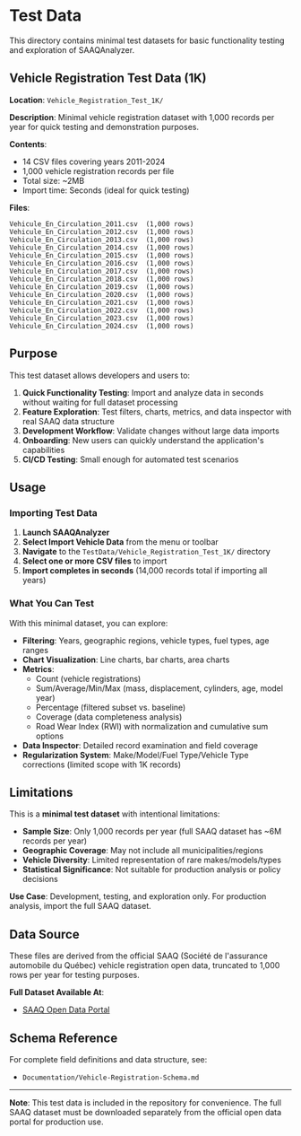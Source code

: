 # Test Data

This directory contains minimal test datasets for basic functionality testing and exploration of SAAQAnalyzer.

## Vehicle Registration Test Data (1K)

**Location**: `Vehicle_Registration_Test_1K/`

**Description**: Minimal vehicle registration dataset with 1,000 records per year for quick testing and demonstration purposes.

**Contents**:
- 14 CSV files covering years 2011-2024
- 1,000 vehicle registration records per file
- Total size: ~2MB
- Import time: Seconds (ideal for quick testing)

**Files**:
```
Vehicule_En_Circulation_2011.csv  (1,000 rows)
Vehicule_En_Circulation_2012.csv  (1,000 rows)
Vehicule_En_Circulation_2013.csv  (1,000 rows)
Vehicule_En_Circulation_2014.csv  (1,000 rows)
Vehicule_En_Circulation_2015.csv  (1,000 rows)
Vehicule_En_Circulation_2016.csv  (1,000 rows)
Vehicule_En_Circulation_2017.csv  (1,000 rows)
Vehicule_En_Circulation_2018.csv  (1,000 rows)
Vehicule_En_Circulation_2019.csv  (1,000 rows)
Vehicule_En_Circulation_2020.csv  (1,000 rows)
Vehicule_En_Circulation_2021.csv  (1,000 rows)
Vehicule_En_Circulation_2022.csv  (1,000 rows)
Vehicule_En_Circulation_2023.csv  (1,000 rows)
Vehicule_En_Circulation_2024.csv  (1,000 rows)
```

## Purpose

This test dataset allows developers and users to:

1. **Quick Functionality Testing**: Import and analyze data in seconds without waiting for full dataset processing
2. **Feature Exploration**: Test filters, charts, metrics, and data inspector with real SAAQ data structure
3. **Development Workflow**: Validate changes without large data imports
4. **Onboarding**: New users can quickly understand the application's capabilities
5. **CI/CD Testing**: Small enough for automated test scenarios

## Usage

### Importing Test Data

1. **Launch SAAQAnalyzer**
2. **Select Import Vehicle Data** from the menu or toolbar
3. **Navigate** to the `TestData/Vehicle_Registration_Test_1K/` directory
4. **Select one or more CSV files** to import
5. **Import completes in seconds** (14,000 records total if importing all years)

### What You Can Test

With this minimal dataset, you can explore:

- **Filtering**: Years, geographic regions, vehicle types, fuel types, age ranges
- **Chart Visualization**: Line charts, bar charts, area charts
- **Metrics**:
  - Count (vehicle registrations)
  - Sum/Average/Min/Max (mass, displacement, cylinders, age, model year)
  - Percentage (filtered subset vs. baseline)
  - Coverage (data completeness analysis)
  - Road Wear Index (RWI) with normalization and cumulative sum options
- **Data Inspector**: Detailed record examination and field coverage
- **Regularization System**: Make/Model/Fuel Type/Vehicle Type corrections (limited scope with 1K records)

## Limitations

This is a **minimal test dataset** with intentional limitations:

- **Sample Size**: Only 1,000 records per year (full SAAQ dataset has ~6M records per year)
- **Geographic Coverage**: May not include all municipalities/regions
- **Vehicle Diversity**: Limited representation of rare makes/models/types
- **Statistical Significance**: Not suitable for production analysis or policy decisions

**Use Case**: Development, testing, and exploration only. For production analysis, import the full SAAQ dataset.

## Data Source

These files are derived from the official SAAQ (Société de l'assurance automobile du Québec) vehicle registration open data, truncated to 1,000 rows per year for testing purposes.

**Full Dataset Available At**:
- [SAAQ Open Data Portal](https://www.donneesquebec.ca/recherche/dataset/vehicules-en-circulation)

## Schema Reference

For complete field definitions and data structure, see:
- `Documentation/Vehicle-Registration-Schema.md`

---

**Note**: This test data is included in the repository for convenience. The full SAAQ dataset must be downloaded separately from the official open data portal for production use.
